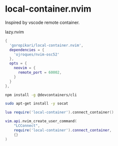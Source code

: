 # local-container.nvim

Inspired by vscode remote container.

lazy.nvim

```lua
{
  'goropikari/local-container.nvim',
  dependencies = {
    'ojroques/nvim-osc52'
  },
  opts = {
    neovim = {
      remote_port = 60002,
    }
  }
},
```

```bash
npm install -g @devcontainers/cli

sudo apt-get install -y socat
```




```lua
lua require('local-container').connect_container()
```

```lua
vim.api.nvim_create_user_command(
	"LCConnect",
	require('local-container').connect_container,
	{}
)
```
